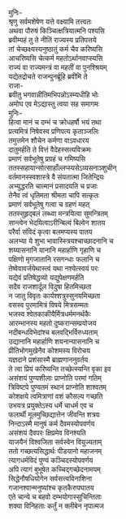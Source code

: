 मुनिः-  
श्रृणु सर्वमशेषेण यत्ते वक्ष्यामि तत्त्वतः  
अथवा पौरुषं किञ्चित्क्षत्रियात्मनि पश्यसि  
ब्रवीम्यहं तु ते नीतिं राज्यस्य प्रतिपत्तये  
तां चेच्छक्ष्यस्यनुष्ठातुं कर्म चैव करिष्यसि  
आचरिष्यसि चेत्कर्म महतोऽर्थानवाप्स्यसि  
राज्यं वा राज्यमन्त्रं वा महतीं वा पुनश्श्रियम्  
यद्येतद्रोचते राजन्पुनर्ब्रूहि ब्रवीमि ते  
राजा-  
ब्रवीतु भगवान्नीतिमभिपन्नोऽस्म्यधीहि भोः  
अमोघ एव मेऽद्यास्तु त्वया सह समागमः  
मुनिः-  
हित्वा मानं च दम्भं च क्रोधहर्षौ भयं तथा  
प्रत्यमित्रं निषेवस्व प्रणिपत्य कृताञ्जलिः  
तमुत्तमेन शौचेन कर्मणा वाऽवधारय  
दातुमर्हति ते वित्तं वैदेहस्सत्यविक्रमः  
प्रमाणं सर्वभूतेषु प्रग्रहं च गमिष्यसि  
ततस्सहायान्सोत्साहाँल्लप्स्यसेऽव्यसनाञ्शुचीन्  
वर्तमानस्स्वशास्त्रे वै संयतात्मा जितेन्द्रियः  
अभ्युद्धरति चात्मानं प्रसादयति च प्रजाः  
तेनैव त्वं धृतिमता श्रीमता चापि सत्कृतः  
प्रमाणं सर्वभूतेषु गत्वा च ग्रहणं महत्  
ततस्सुहृद्बलं लब्ध्वा मन्त्रयित्वा सुमन्त्रितम्  
सान्त्वेन भेदयित्वाऽरीन्बिल्वं बिल्वेन शातय  
परैर्वा संविदं कृत्वा बलमप्यस्य पातय  
अलभ्या ये शुभा भावास्स्त्रियश्चाच्छादनानि च  
शय्यासनानि यानानि महार्हाणि गृहाणि च  
पक्षिणो मृगजातानि रसगन्धाः फलानि च  
तेष्वेवावर्जयेथास्त्वं यथा नश्येत्स्वयं परः  
यद्येवं प्रतिषेद्धव्यो यद्युपेक्षणमर्हति  
सदैव राजशार्दूल विदुषा हितमिच्छता  
न जातु विवृतः कार्यश्शत्रुस्सुनयमिच्छता  
वसस्व पुरमामित्रं विषये मित्रसम्मतः  
भजस्व श्वेतकाकीयैर्मित्रधर्ममनर्थकैः  
आरम्भानस्य महतो दुष्करान्सम्प्रयोजय  
नदीबन्धविभेदांश्च बलवद्भिर्विरुध्यताम्  
उद्यानानि महार्हाणि शयनान्यासनानि च  
प्रीतिभोगमुखेनैव कोशमस्य विरोचय  
यज्ञदाने प्रशंसास्मै ब्राह्मणाननुवर्तय  
ते त्वा प्रियं करिष्यन्ति तच्छेत्स्यन्ति वृका इव  
असंशयं पुण्यशीलाः प्राप्नोति परमां गतिम्  
त्रिविष्टपे पुण्यतमं स्थानं प्राप्नोति शाश्वतम्  
कोशक्षये त्वमित्राणां वशं कौसल्य गच्छति  
उभयत्र प्रयुक्तेऽस्य धर्मे चाधर्म एव च  
फलार्थी मूलमुच्छिद्यात्तेन जीवन्ति शत्रवः  
निन्दाऽस्मै मानुषं कर्म दैवमस्योपवर्णय  
असंशयं दैवपरः क्षिप्रमेव विनश्यति  
याजयैनं विश्वजिता सर्वस्वेन वियुज्यताम्  
ततो गच्छत्यसिद्धार्थः पीडयानो महाजनम्  
त्यागधर्मविदं पुण्यं कञ्चिदस्योपवर्णय  
अपि त्यागं बुभूषेत कच्चिद्गच्छेदनामयम्  
सिद्धेनौषधियोगेन सर्वसत्त्वविनाशिना  
गजानश्वान्मनुष्यांश्च कृतकैरुपघातय  
एते चान्ये च बहवो दम्भयोगास्सुचिन्तिताः  
शक्या विनिहताः कर्तुं न क्लीबेन नृपात्मज   
